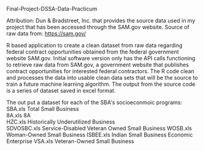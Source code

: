 Final-Project-DSSA-Data-Practicum

Attribution: Dun & Bradstreet, Inc. that provides the source data used in my project that has been accessed through the SAM.gov website.
Source of raw data from: https://sam.gov/

R based application to create a clean dataset from raw data regarding federal contract opportunities obtained from the federal government website SAM.gov.
Initial software version only has the API calls functioning to retrieve raw data from SAM.gov, a government website that publishes contract opportunities for interested federal contractors.
The R code clean and processes the data into usable clean data sets that will be the source to train a future machine learning algorithm.  The output from the source code is a series of dataset saved in excel format.  

The out put a dataset for each of the SBA's socioeconmoic programs:
  SBA.xls       Total Small Business                                
  8A.xls        8A                                                 
  HZC.xls       Historically Underutilized Business                
  SDVOSBC.xls   Service-Disabled Veteran Owned Small Business
  WOSB.xls      Woman-Owned Small Business
  ISBEE.xls     Indian Small Business Economic Enterprise
  VSA.xls       Veteran-Owned Small Business
